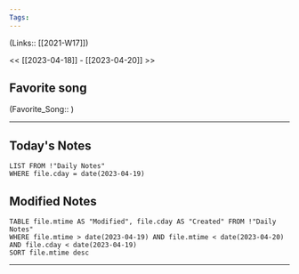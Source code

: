```yaml
---
Tags:
---
```

(Links:: [[2021-W17]])

<< [[2023-04-18]] - [[2023-04-20]] >>
## Favorite song
(Favorite_Song:: )

___
## Today's Notes
```dataview
LIST FROM !"Daily Notes"
WHERE file.cday = date(2023-04-19)
```
## Modified Notes
```dataview
TABLE file.mtime AS "Modified", file.cday AS "Created" FROM !"Daily Notes" 
WHERE file.mtime > date(2023-04-19) AND file.mtime < date(2023-04-20) AND file.cday < date(2023-04-19)
SORT file.mtime desc
```
___
